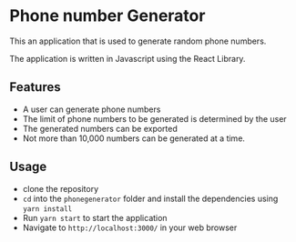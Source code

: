 # Phone number Generator
This an application that is used to generate random phone numbers.

The application is written in Javascript using the React Library.

## Features
- A user can generate phone numbers
- The limit of phone numbers to be generated is determined by the user
- The generated numbers can be exported
- Not more than 10,000 numbers can be generated at a time.

## Usage
- clone the repository
- `cd` into the `phonegenerator` folder and install the dependencies using `yarn install`
- Run `yarn start` to start the application
- Navigate to `http://localhost:3000/` in your web browser